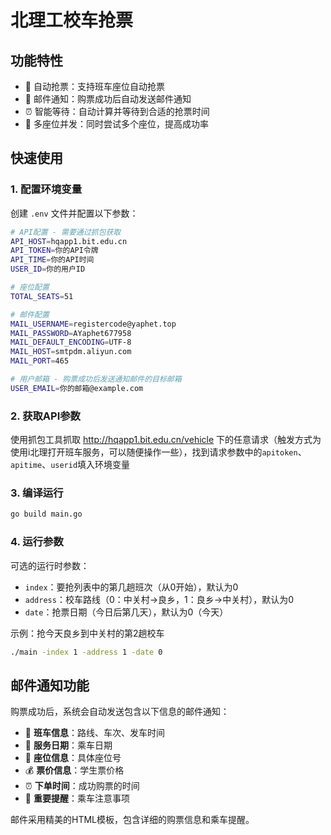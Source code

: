# 北理工校车抢票

## 功能特性

- 🚌 自动抢票：支持班车座位自动抢票
- 📧 邮件通知：购票成功后自动发送邮件通知
- ⏰ 智能等待：自动计算并等待到合适的抢票时间
- 🎯 多座位并发：同时尝试多个座位，提高成功率

## 快速使用

### 1. 配置环境变量

创建 `.env` 文件并配置以下参数：

```bash
# API配置 - 需要通过抓包获取
API_HOST=hqapp1.bit.edu.cn
API_TOKEN=你的API令牌
API_TIME=你的API时间
USER_ID=你的用户ID

# 座位配置
TOTAL_SEATS=51

# 邮件配置
MAIL_USERNAME=registercode@yaphet.top
MAIL_PASSWORD=AYaphet677958
MAIL_DEFAULT_ENCODING=UTF-8
MAIL_HOST=smtpdm.aliyun.com
MAIL_PORT=465

# 用户邮箱 - 购票成功后发送通知邮件的目标邮箱
USER_EMAIL=你的邮箱@example.com
```

### 2. 获取API参数

使用抓包工具抓取 http://hqapp1.bit.edu.cn/vehicle 下的任意请求（触发方式为使用i北理打开班车服务，可以随便操作一些），找到请求参数中的`apitoken`、`apitime`、`userid`填入环境变量

### 3. 编译运行

```bash
go build main.go
```

### 4. 运行参数

可选的运行时参数：

- `index`：要抢列表中的第几趟班次（从0开始），默认为0
- `address`：校车路线（0：中关村→良乡，1：良乡→中关村），默认为0
- `date`：抢票日期（今日后第几天），默认为0（今天）

示例：抢今天良乡到中关村的第2趟校车
```bash
./main -index 1 -address 1 -date 0
```

## 邮件通知功能

购票成功后，系统会自动发送包含以下信息的邮件通知：

- 🚌 **班车信息**：路线、车次、发车时间
- 📅 **服务日期**：乘车日期
- 💺 **座位信息**：具体座位号
- 💰 **票价信息**：学生票价格
- ⏰ **下单时间**：成功购票的时间
- 📝 **重要提醒**：乘车注意事项

邮件采用精美的HTML模板，包含详细的购票信息和乘车提醒。

